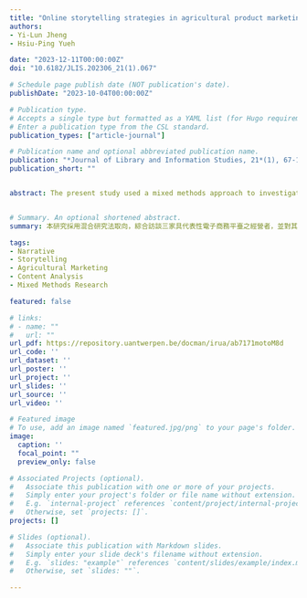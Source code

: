 ```yaml
---
title: "Online storytelling strategies in agricultural product marketing: a mixed-methods approach"
authors:
- Yi-Lun Jheng
- Hsiu-Ping Yueh

date: "2023-12-11T00:00:00Z"
doi: "10.6182/JLIS.202306_21(1).067"

# Schedule page publish date (NOT publication's date).
publishDate: "2023-10-04T00:00:00Z"

# Publication type.
# Accepts a single type but formatted as a YAML list (for Hugo requirements).
# Enter a publication type from the CSL standard.
publication_types: ["article-journal"]

# Publication name and optional abbreviated publication name.
publication: "*Journal of Library and Information Studies, 21*(1), 67-102"
publication_short: ""


abstract: The present study used a mixed methods approach to investigate effective online storytelling strategies in agricultural product marketing. Interviews were conducted with three marketing directors from agricultural e-commerce platforms, and content analysis of agricultural narratives was performed. Additionally, survey data was collected to understand consumer attitudes toward storytelling in agricultural marketing. The findings revealed that the marketing directors emphasized brand value proposition and product quality when formulating marketing strategies, which were consistent with consumer perspectives. Moreover, the study identified various elements in agricultural narratives in regard to characters, conflicts, events, and messages. This study contributes to the existing literature and offers practical insights for online agricultural marketing.


# Summary. An optional shortened abstract.
summary: 本研究採用混合研究法取向，綜合訪談三家具代表性電子商務平臺之經營者，並對其合作農民的網路行銷農業故事進行內容分析，嘗試了解成功的農業故事應具備哪些故事元素及敘事結構。研究同時採用量化調查方法，蒐集消費者對農業故事行銷內涵的態度，希望能綜整網路農產品應用故事行銷之有效策略。

tags:
- Narrative
- Storytelling
- Agricultural Marketing
- Content Analysis
- Mixed Methods Research

featured: false

# links:
# - name: ""
#   url: ""
url_pdf: https://repository.uantwerpen.be/docman/irua/ab7171motoM8d
url_code: ''
url_dataset: ''
url_poster: ''
url_project: ''
url_slides: ''
url_source: ''
url_video: ''

# Featured image
# To use, add an image named `featured.jpg/png` to your page's folder. 
image:
  caption: ''
  focal_point: ""
  preview_only: false

# Associated Projects (optional).
#   Associate this publication with one or more of your projects.
#   Simply enter your project's folder or file name without extension.
#   E.g. `internal-project` references `content/project/internal-project/index.md`.
#   Otherwise, set `projects: []`.
projects: []

# Slides (optional).
#   Associate this publication with Markdown slides.
#   Simply enter your slide deck's filename without extension.
#   E.g. `slides: "example"` references `content/slides/example/index.md`.
#   Otherwise, set `slides: ""`.

---
```


